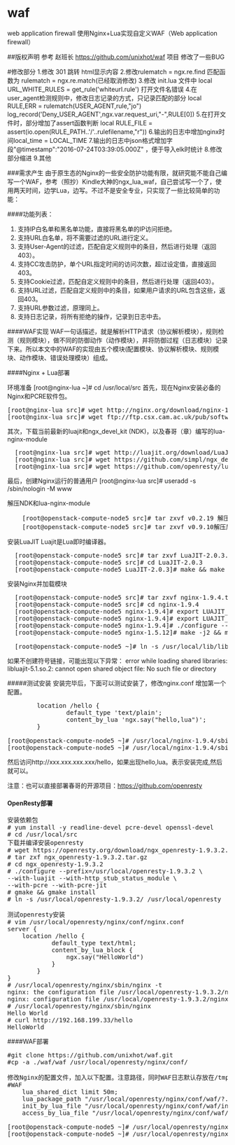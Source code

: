 # waf
web application firewall
使用Nginx+Lua实现自定义WAF（Web application firewall）

##版权声明
    参考 赵班长 https://github.com/unixhot/waf 项目
    修改了一些BUG

#修改部分
    1.修改 301 跳转 html显示内容
    2.修改rulematch = ngx.re.find 匹配函数为 rulematch = ngx.re.match(已经取消修改)
    3.修改 init.lua 文件中 local URL_WHITE_RULES = get_rule('whiteurl.rule') 打开文件名错误
    4.在user_agent检测规则中，修改日志记录的方式，只记录匹配的部分
        local RULE,ERR = rulematch(USER_AGENT,rule,"jo")
        log_record('Deny_USER_AGENT',ngx.var.request_uri,"-",RULE[0])
    5.在打开文件时，部分增加了assert函数判断
        local RULE_FILE = assert(io.open(RULE_PATH..'/'..rulefilename,"r"))
    6.输出的日志中增加nginx时间local_time = LOCAL_TIME
    7.输出的日志中json格式增加字段"@timestamp":"2016-07-24T03:39:05.000Z" ，便于导入elk时统计
    8.修改部分缩进
    9.其他
    
###需求产生
    由于原生态的Nginx的一些安全防护功能有限，就研究能不能自己编写一个WAF，参考（照抄）Kindle大神的ngx_lua_waf，自己尝试写一个了，使用两天时间，边学Lua，边写。不过不是安全专业，只实现了一些比较简单的功能：

####功能列表：
1.	支持IP白名单和黑名单功能，直接将黑名单的IP访问拒绝。
2.	支持URL白名单，将不需要过滤的URL进行定义。
3.	支持User-Agent的过滤，匹配自定义规则中的条目，然后进行处理（返回403）。
4.	支持CC攻击防护，单个URL指定时间的访问次数，超过设定值，直接返回403。
5.	支持Cookie过滤，匹配自定义规则中的条目，然后进行处理（返回403）。
6.	支持URL过滤，匹配自定义规则中的条目，如果用户请求的URL包含这些，返回403。
7.	支持URL参数过滤，原理同上。
8.	支持日志记录，将所有拒绝的操作，记录到日志中去。

####WAF实现
   WAF一句话描述，就是解析HTTP请求（协议解析模块），规则检测（规则模块），做不同的防御动作（动作模块），并将防御过程（日志模块）记录下来。所以本文中的WAF的实现由五个模块(配置模块、协议解析模块、规则模块、动作模块、错误处理模块）组成。

####Nginx + Lua部署

环境准备
    [root@nginx-lua ~]# cd /usr/local/src
首先，现在Nginx安装必备的Nginx和PCRE软件包。
<pre>
[root@nginx-lua src]# wget http://nginx.org/download/nginx-1.9.4.tar.gz
[root@nginx-lua src]# wget ftp://ftp.csx.cam.ac.uk/pub/software/programming/pcre/pcre-8.37.tar.gz
</pre>
其次，下载当前最新的luajit和ngx_devel_kit (NDK)，以及春哥（章）编写的lua-nginx-module
<pre>
  [root@nginx-lua src]# wget http://luajit.org/download/LuaJIT-2.0.4.tar.gz
  [root@nginx-lua src]# wget https://github.com/simpl/ngx_devel_kit/archive/v0.2.19.tar.gz
  [root@nginx-lua src]# wget https://github.com/openresty/lua-nginx-module/archive/v0.9.16.tar.gz
</pre>

最后，创建Nginx运行的普通用户
   [root@nginx-lua src]# useradd -s /sbin/nologin -M www

解压NDK和lua-nginx-module
<pre>
    [root@openstack-compute-node5 src]# tar zxvf v0.2.19 解压后为ngx_devel_kit-0.2.19
    [root@openstack-compute-node5 src]# tar zxvf v0.9.10解压后为lua-nginx-module-0.9.16
</pre>

安装LuaJIT
Luajit是Lua即时编译器。
<pre>
  [root@openstack-compute-node5 src]# tar zxvf LuaJIT-2.0.3.tar.gz 
  [root@openstack-compute-node5 src]# cd LuaJIT-2.0.3
  [root@openstack-compute-node5 LuaJIT-2.0.3]# make && make install
</pre>

安装Nginx并加载模块
<pre>
  [root@openstack-compute-node5 src]# tar zxvf nginx-1.9.4.tar.gz 
  [root@openstack-compute-node5 src]# cd nginx-1.9.4
  [root@openstack-compute-node5 nginx-1.9.4]# export LUAJIT_LIB=/usr/local/lib
  [root@openstack-compute-node5 nginx-1.9.4]# export LUAJIT_INC=/usr/local/include/luajit-2.0
  [root@openstack-compute-node5 nginx-1.9.4]# ./configure --prefix=/usr/local/nginx --user=www --group=www     --with-http_ssl_module --with-http_stub_status_module --with-file-aio --with-http_dav_module --add-module=../ngx_devel_kit-0.2.19/ --add-module=../lua-nginx-module-0.9.16/ --with-pcre=/usr/local/src/pcre-8.37 
  [root@openstack-compute-node5 nginx-1.5.12]# make -j2 && make install

  [root@openstack-compute-node5 ~]# ln -s /usr/local/lib/libluajit-5.1.so.2 /lib64/libluajit-5.1.so.2
</pre>
如果不创建符号链接，可能出现以下异常：
error while loading shared libraries: libluajit-5.1.so.2: cannot open shared object file: No such file or directory

#####测试安装
安装完毕后，下面可以测试安装了，修改nginx.conf 增加第一个配置。
<pre>
        location /hello {
                default_type 'text/plain';
                content_by_lua 'ngx.say("hello,lua")';
        }
    
[root@openstack-compute-node5 ~]# /usr/local/nginx-1.9.4/sbin/nginx –t
[root@openstack-compute-node5 ~]# /usr/local/nginx-1.9.4/sbin/nginx
</pre>

然后访问http://xxx.xxx.xxx.xxx/hello，如果出现hello,lua。表示安装完成,然后就可以。

注意：也可以直接部署春哥的开源项目：https://github.com/openresty

#### OpenResty部署
<pre>
安装依赖包
# yum install -y readline-devel pcre-devel openssl-devel
# cd /usr/local/src
下载并编译安装openresty
# wget https://openresty.org/download/ngx_openresty-1.9.3.2.tar.gz
# tar zxf ngx_openresty-1.9.3.2.tar.gz
# cd ngx_openresty-1.9.3.2
# ./configure --prefix=/usr/local/openresty-1.9.3.2 \
--with-luajit --with-http_stub_status_module \
--with-pcre --with-pcre-jit
# gmake && gmake install
# ln -s /usr/local/openresty-1.9.3.2/ /usr/local/openresty

测试openresty安装
# vim /usr/local/openresty/nginx/conf/nginx.conf
server {
    location /hello {
            default_type text/html;
            content_by_lua_block {
                ngx.say("HelloWorld")
            }
        }
}
# /usr/local/openresty/nginx/sbin/nginx -t
nginx: the configuration file /usr/local/openresty-1.9.3.2/nginx/conf/nginx.conf syntax is ok
nginx: configuration file /usr/local/openresty-1.9.3.2/nginx/conf/nginx.conf test is successful
# /usr/local/openresty/nginx/sbin/nginx
Hello World
# curl http://192.168.199.33/hello
HelloWorld
</pre>

####WAF部署

<pre>
#git clone https://github.com/unixhot/waf.git
#cp -a ./waf/waf /usr/local/openresty/nginx/conf/

修改Nginx的配置文件，加入以下配置。注意路径，同时WAF日志默认存放在/tmp/日期_waf.log
#WAF
    lua_shared_dict limit 50m;
    lua_package_path "/usr/local/openresty/nginx/conf/waf/?.lua";
    init_by_lua_file "/usr/local/openresty/nginx/conf/waf/init.lua";
    access_by_lua_file "/usr/local/openresty/nginx/conf/waf/access.lua";

[root@openstack-compute-node5 ~]# /usr/local/openresty/nginx/sbin/nginx –t
[root@openstack-compute-node5 ~]# /usr/local/openresty/nginx/sbin/nginx
</pre>



